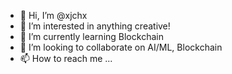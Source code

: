 - 👋 Hi, I’m @xjchx
- 👀 I’m interested in anything creative!
- 🌱 I’m currently learning Blockchain
- 💞️ I’m looking to collaborate on AI/ML, Blockchain
- 📫 How to reach me ...

<!---
xjchx/xjchx is a ✨ special ✨ repository because its `README.md` (this file) appears on your GitHub profile.
You can click the Preview link to take a look at your changes.
--->
